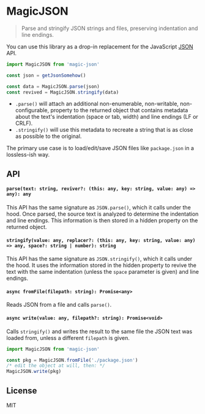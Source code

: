 # MagicJSON
> Parse and stringify JSON strings and files, preserving indentation and line endings.

You can use this library as a drop-in replacement for the JavaScript [JSON](https://developer.mozilla.org/en-US/docs/Web/JavaScript/Reference/Global_Objects/JSON) API.

```ts
import MagicJSON from 'magic-json'

const json = getJsonSomehow()

const data = MagicJSON.parse(json)
const revived = MagicJSON.stringify(data)
```

* `.parse()` will attach an additional non-enumerable, non-writable, non-configurable, property to the returned object that contains metadata about the text's indentation (space or tab, width) and line endings (LF or CRLF).
* `.stringify()` will use this metadata to recreate a string that is as close as possible to the original.

The primary use case is to load/edit/save JSON files like `package.json` in a lossless-ish way.

## API

#### `parse(text: string, reviver?: (this: any, key: string, value: any) => any): any`
This API has the same signature as `JSON.parse()`, which it calls under the hood. Once parsed, the source text is analyzed to determine the indentation and line endings. This information is then stored in a hidden property on the returned object.

#### `stringify(value: any, replacer?: (this: any, key: string, value: any) => any, space?: string | number): string`
This API has the same signature as `JSON.stringify()`, which it calls under the hood. It uses the information stored in the hidden property to revive the text with the same indentation (unless the `space` parameter is given) and line endings.

#### `async fromFile(filepath: string): Promise<any>`
Reads JSON from a file and calls `parse()`.

#### `async write(value: any, filepath?: string): Promise<void>`
Calls `stringify()` and writes the result to the same file the JSON text was loaded from, unless a different `filepath` is given.

```ts
import MagicJSON from 'magic-json'

const pkg = MagicJSON.fromFile('./package.json')
/* edit the object at will, then: */
MagicJSON.write(pkg)
```

## License
MIT
